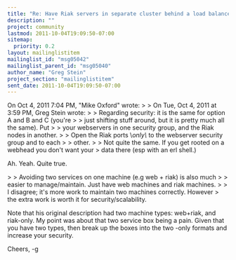 ```yaml
---
title: "Re: Have Riak servers in separate cluster behind a load balancer, or	on same machines as web server?"
description: ""
project: community
lastmod: 2011-10-04T19:09:50-07:00
sitemap:
  priority: 0.2
layout: mailinglistitem
mailinglist_id: "msg05042"
mailinglist_parent_id: "msg05040"
author_name: "Greg Stein"
project_section: "mailinglistitem"
sent_date: 2011-10-04T19:09:50-07:00
---
```



On Oct 4, 2011 7:04 PM, "Mike Oxford"  wrote:
&gt;
&gt; On Tue, Oct 4, 2011 at 3:59 PM, Greg Stein  wrote:
&gt; &gt; Regarding security: it is the same for option A and B and C (you're
&gt; &gt; just shifting stuff around, but it is pretty much all the same). Put
&gt; &gt; your webservers in one security group, and the Riak nodes in another.
&gt; &gt; Open the Riak ports \\*only\\* to the webserver security group and to each
&gt; &gt; other.
&gt;
&gt; Not quite the same. If you get rooted on a webhead you don't want your
&gt; data there (esp with an erl shell.)

Ah. Yeah. Quite true.

&gt; &gt; Avoiding two services on one machine (e.g web + riak) is also much
&gt; &gt; easier to manage/maintain. Just have web machines and riak machines.
&gt;
&gt; I disagree; it's more work to maintain two machines correctly. However
&gt; the extra work is worth it for security/scalability.

Note that his original description had two machine types: web+riak, and
riak-only. My point was about that two service box being a pain. Given that
you have two types, then break up the boxes into the two -only formats and
increase your security.

Cheers,
-g
